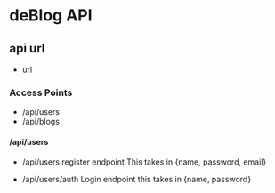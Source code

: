 # deBlog API

## api url
- url

### Access Points
- /api/users
- /api/blogs

#### /api/users
- /api/users
register endpoint
This takes in {name, password, email}

- /api/users/auth
Login endpoint
this takes in {name, password}
